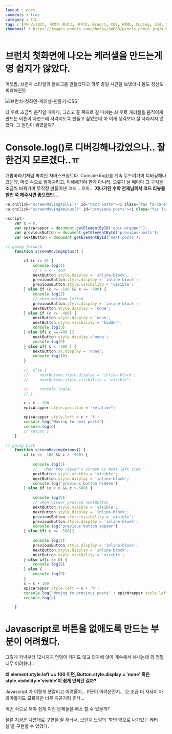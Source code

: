 ```yaml
---
layout : post
comments : true
category : TIL
tags : [자바스크립트, 개발자 블로그, 블로깅, Brunch, CSS, HTML, Coding, 코딩, 일기]
thumbnail : https://images.pexels.com/photos/34600/pexels-photo.jpg?auto=compress&cs=tinysrgb&dpr=2&h=650&w=940
---
```


# 브런치 첫화면에 나오는 케러샐을 만드는게 영 쉽지가 않았다.

어젯밤,
브런치 스타일의 블로그를 만들겠다고 하루 종일 시간을 보냈더니
몸도 정신도 피폐해진듯

![브런치-첫화면-캐러셀-만들기-CSS](https://user-images.githubusercontent.com/35059428/63220934-f97ccd00-c1c3-11e9-8262-96bf9b432e64.png)

좌 우로 조금씩 움직일 때마다,
그리고 끝 쪽으로 갈 때에는
좌 우로 캐러셀을 움직이게 만드는 버튼이 자연스레 사라지도록 만들고 싶었는데
아 이게 생각보다 잘 사라지지 않았다.
그 원인이 뭐였을까? 

# Console.log()로 디버깅해나갔었으나.. 잘한건지 모르겠다..ㅠ

개밥바라기처럼 짜여진 자바스크립트다.
Console.log()를 계속 뚜드려가며 디버깅해나갔는데,
머릿 속으로 알아차리고, 이해해가며 한게 아니라,
오류가 날 때마다 그 구석을 조금씩 바꿔가며 무작정 만들어낸 코드...
으아...
**지나가던 수학 천재님께서 코드 리뷰를 한번 쓱 해주시면 좋으련만...**



```javascript
<a onclick="screenMovingXplus()" id="next-posts"><i class="fas fa-caret-right"></i></a>
<a onclick="screenMovingXminus()" id="previous-posts"><i class="fas fa-caret-left"></i></a>

<script>
    var c = 0;
    var epicWrapper = document.getElementById('epic-wrapper');
    var previousButton = document.getElementById('previous-posts');
    var nextButton = document.getElementById('next-posts');

// going forward
    function screenMovingXplus() {

        if (c >= 0) {
            console.log(1)
            // c = c - 100
            nextButton.style.display = 'inline-block';
            previousButton.style.display = 'inline-block';
            previousButton.style.visibility = 'visible';
        } else if (c <= -100 && c <= -500) {
            console.log(2)
            // when maximum lefted 
            previousButton.style.display = 'inline-block';
            nextButton.style.display = 'none';
        } else if (c <= -400) {
            nextButton.style.display = 'none';
            nextButton.style.visibility = 'hidden';
            console.log(3)
        } else if( c ==-400 ){
            nextButton.style.display ='none';
            console.log(9)
        } else if( c < -400 ) {
            nextButton.st.display = 'none';
            console.log(10)
        }
        
        //  else {
        //     nextButton.style.display = "inline-block";
        //     nextButton.style.visibility = "visible";

        //     console.log(4)
        // }

        c = c - 100
        epicWrapper.style.position = "relative";

        epicWrapper.style.left = c + '%';
        console.log('Moving to next posts')
        console.log(c)
        // return c
    }

// going back
    function screenMovingXminus() {
        if (c <= -100 && c > -500) {
            
            console.log(5)
            //   when the viewer's screen is most left side ' 
            nextButton.style.visible = 'visible';
            nextButton.style.display = 'inline-block';
            console.log('previous button hidden')
        } else if (c < 0 && c >-500) {
            
            console.log(6)
            // when viewer pressed nextButton
            nextButton.style.visible = 'visible';
            nextButton.style.display = 'inline-block';
            previousButton.style.visibility = 'visible';
            previousButton.style.display = 'inline-block';
            console.log('previous button appear')
        } else if( c <= -500){
            
            console.log(7)
            previousButton.style.display = 'inline-block';
            nextButton.style.display = 'inline-block';
            nextButton.style.visibility = 'visible';
        } else if(c == 0) {
            console.log(8)
        } else {
            console.log(9)
        }
        c = c + 100
        epicWrapper.style.left = c + '%';
        console.log('Moving to previous posts' + epicWrapper.style.left)
        console.log(c)

    }


```
# Javascript로 버튼을 없애도록 만드는 부분이 어려웠다. 

그렇게 저녁부터 12시까지 엉덩이 떼지도 않고
의자에 앉아 계속해서 해내는데
와 정말 너무 어려웠다..

**왜 element.style.left == 100 이면, Button.style.display = 'none' 혹은 style.visibility ='visible'이 쉽게 안되던 걸까?**

Javascript 가 이렇게 헷갈리고 어려울지...
If문이 어려운건지...
으 조금 더 자세히 파봐야할지도 모르지만
너무 지끈거려 휴식...


어떤 식으로 해야 쉽게 이런 문제들을 해소 할 수 있을까?

물론 지금은 나름대로 구현을 잘 해놔서, 브런치 느낌의 '화면 밖으로 나가있는 케러셀'을 구현할 수 있었다.


